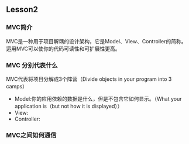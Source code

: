 ## Lesson2

### MVC简介
MVC是一种用于项目解耦的设计架构，它是Model、View、Controller的简称。运用MVC可以使你的代码可读性和可扩展性更高。

### MVC 分别代表什么

MVC代表将项目分解成3个阵营（Divide objects in your program into 3 camps）

* Model:你的应用依赖的数据是什么，但是不包含它如何显示。（What your application is（but not how it is displayed））
* View:
* Controller:



### MVC之间如何通信

